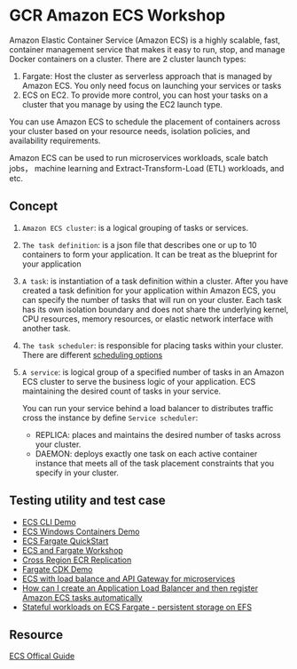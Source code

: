 # GCR Amazon ECS Workshop 

Amazon Elastic Container Service (Amazon ECS) is a highly scalable, fast, container management service that makes it easy to run, stop, and manage Docker containers on a cluster. There are 2 cluster launch types:
1. Fargate: Host the cluster as serverless approach that is managed by Amazon ECS. You only need focus on launching your services or tasks
2. ECS on EC2. To provide more control, you can host your tasks on a cluster that you manage by using the EC2 launch type. 

You can use Amazon ECS to schedule the placement of containers across your cluster based on your resource needs, isolation policies, and availability requirements. 

Amazon ECS can be used to run microservices workloads, scale batch jobs， machine learning and Extract-Transform-Load (ETL) workloads, and etc.

## Concept
1. `Amazon ECS cluster`: is a logical grouping of tasks or services.
2. `The task definition`: is a json file that describes one or up to 10 containers to form your application. It can be treat as the blueprint for your application
3. `A task`: is instantiation of a task definition within a cluster. After you have created a task definition for your application within Amazon ECS, you can specify the number of tasks that will run on your cluster. Each task has its own isolation boundary and does not share the underlying kernel, CPU resources, memory resources, or elastic network interface with another task.
4. `The task scheduler`: is responsible for placing tasks within your cluster. There are different [scheduling options](https://docs.aws.amazon.com/AmazonECS/latest/developerguide/scheduling_tasks.html)
5. `A service`: is logical group of a specified number of tasks in an Amazon ECS cluster to serve the business logic of your application. ECS maintaining the desired count of tasks in your service. 

    You can run your service behind a load balancer to distributes traffic cross the instance by define `Service scheduler`: 
    - REPLICA: places and maintains the desired number of tasks across your cluster.
    - DAEMON: deploys exactly one task on each active container instance that meets all of the task placement constraints that you specify in your cluster. 


## Testing utility and test case

- [ECS CLI Demo](ecs-cli-demo/ecs-cli-demo.md)
- [ECS Windows Containers Demo](ECS-Windows-Container.md)
- [ECS Fargate QuickStart](ECS-Fargate-QuickStart.md)
- [ECS and Fargate Workshop](ECS-Workshop.md)
- [Cross Region ECR Replication](Cross-Region-ECR-Creation.md)
- [Fargate CDK Demo](ECS-Workshop-cdk.md)
- [ECS with load balance and API Gateway for microservices](ECS-ELB-APIGW.md)
- [How can I create an Application Load Balancer and then register Amazon ECS tasks automatically](ECS-ALB-Dynamic-Port.md)
- [Stateful workloads on ECS Fargate - persistent storage on EFS](Persitent-Storeage-On-EFS.md)

## Resource
[ECS Offical Guide](https://docs.aws.amazon.com/AmazonECS/latest/developerguide/Welcome.html)
